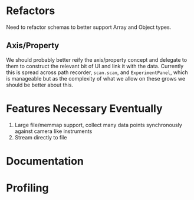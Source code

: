# Refactors

Need to refactor schemas to better support Array and Object types.

## Axis/Property

We should probably better reify the axis/property concept and delegate to them to construct
the relevant bit of UI and link it with the data. Currently this is spread across path recorder,
`scan.scan`, and `ExperimentPanel`, which is manageable but as the complexity of what we allow on these
grows we should be better about this.

# Features Necessary Eventually

1. Large file/memmap support, collect many data points synchronously against camera like
   instruments
2. Stream directly to file

# Documentation

# Profiling
